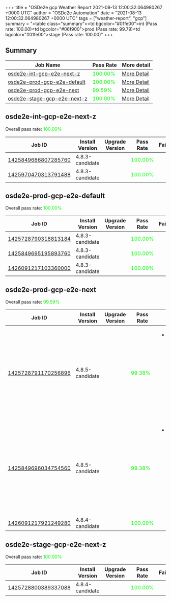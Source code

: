 +++
title = "OSDe2e gcp Weather Report 2021-08-13 12:00:32.064980267 +0000 UTC"
author = "OSDe2e Automation"
date = "2021-08-13 12:00:32.064980267 +0000 UTC"
tags = ["weather-report", "gcp"]
summary = "<table class=\"summary\"><tr><td bgcolor=\"#01fe00\"></td><td>int (Pass rate: 100.00)</td></tr><tr><td bgcolor=\"#06f900\"></td><td>prod (Pass rate: 99.79)</td></tr><tr><td bgcolor=\"#01fe00\"></td><td>stage (Pass rate: 100.00)</td></tr></table>"
+++
## Summary

| Job Name | Pass Rate | More detail |
|----------|-----------|-------------|
|[osde2e-int-gcp-e2e-next-z](https://prow.ci.openshift.org/?job=osde2e-int-gcp-e2e-next-z)| <span style="color:#01fe00;">100.00%</span>|[More Detail](#osde2e-int-gcp-e2e-next-z)|
|[osde2e-prod-gcp-e2e-default](https://prow.ci.openshift.org/?job=osde2e-prod-gcp-e2e-default)| <span style="color:#01fe00;">100.00%</span>|[More Detail](#osde2e-prod-gcp-e2e-default)|
|[osde2e-prod-gcp-e2e-next](https://prow.ci.openshift.org/?job=osde2e-prod-gcp-e2e-next)| <span style="color:#0bf400;">99.59%</span>|[More Detail](#osde2e-prod-gcp-e2e-next)|
|[osde2e-stage-gcp-e2e-next-z](https://prow.ci.openshift.org/?job=osde2e-stage-gcp-e2e-next-z)| <span style="color:#01fe00;">100.00%</span>|[More Detail](#osde2e-stage-gcp-e2e-next-z)|



## osde2e-int-gcp-e2e-next-z

Overall pass rate: <span style="color:#01fe00;">100.00%</span>

| Job ID | Install Version | Upgrade Version | Pass Rate | Failures |
|--------|-----------------|-----------------|-----------|----------|
[1425849686807285760](https://prow.ci.openshift.org/view/gs/origin-ci-test/logs/osde2e-int-gcp-e2e-next-z/1425849686807285760) | 4.8.3-candidate |  | <span style="color:#01fe00;">100.00%</span>|
[1425970470313791488](https://prow.ci.openshift.org/view/gs/origin-ci-test/logs/osde2e-int-gcp-e2e-next-z/1425970470313791488) | 4.8.3-candidate |  | <span style="color:#01fe00;">100.00%</span>|



## osde2e-prod-gcp-e2e-default

Overall pass rate: <span style="color:#01fe00;">100.00%</span>

| Job ID | Install Version | Upgrade Version | Pass Rate | Failures |
|--------|-----------------|-----------------|-----------|----------|
[1425728790318813184](https://prow.ci.openshift.org/view/gs/origin-ci-test/logs/osde2e-prod-gcp-e2e-default/1425728790318813184) | 4.8.3-candidate |  | <span style="color:#01fe00;">100.00%</span>|
[1425849695195893760](https://prow.ci.openshift.org/view/gs/origin-ci-test/logs/osde2e-prod-gcp-e2e-default/1425849695195893760) | 4.8.3-candidate |  | <span style="color:#01fe00;">100.00%</span>|
[1426091217103360000](https://prow.ci.openshift.org/view/gs/origin-ci-test/logs/osde2e-prod-gcp-e2e-default/1426091217103360000) | 4.8.3-candidate |  | <span style="color:#01fe00;">100.00%</span>|



## osde2e-prod-gcp-e2e-next

Overall pass rate: <span style="color:#0bf400;">99.59%</span>

| Job ID | Install Version | Upgrade Version | Pass Rate | Failures |
|--------|-----------------|-----------------|-----------|----------|
[1425728791170256896](https://prow.ci.openshift.org/view/gs/origin-ci-test/logs/osde2e-prod-gcp-e2e-next/1425728791170256896) | 4.8.5-candidate |  | <span style="color:#10ef00;">99.38%</span>|<ul><li>[install] [Suite: operators] [OSD] RBAC Operator Operator Upgrade should upgrade from the replaced version</li></ul>
[1425849696034754560](https://prow.ci.openshift.org/view/gs/origin-ci-test/logs/osde2e-prod-gcp-e2e-next/1425849696034754560) | 4.8.5-candidate |  | <span style="color:#10ef00;">99.38%</span>|<ul><li>[install] [Suite: operators] [OSD] RBAC Operator Operator Upgrade should upgrade from the replaced version</li></ul>
[1426091217921249280](https://prow.ci.openshift.org/view/gs/origin-ci-test/logs/osde2e-prod-gcp-e2e-next/1426091217921249280) | 4.8.4-candidate |  | <span style="color:#01fe00;">100.00%</span>|



## osde2e-stage-gcp-e2e-next-z

Overall pass rate: <span style="color:#01fe00;">100.00%</span>

| Job ID | Install Version | Upgrade Version | Pass Rate | Failures |
|--------|-----------------|-----------------|-----------|----------|
[1425728800389337088](https://prow.ci.openshift.org/view/gs/origin-ci-test/logs/osde2e-stage-gcp-e2e-next-z/1425728800389337088) | 4.8.4-candidate |  | <span style="color:#01fe00;">100.00%</span>|




